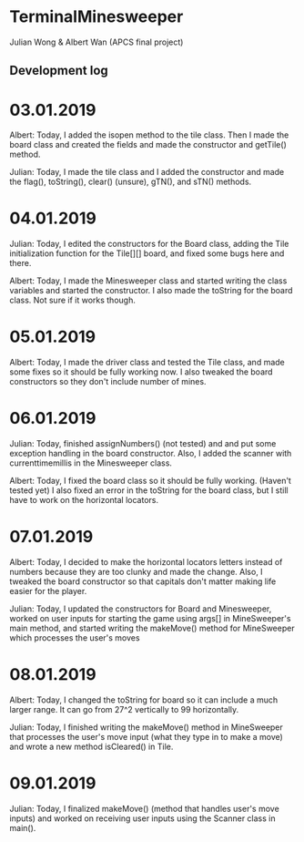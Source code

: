 # TerminalMinesweeper
Julian Wong &amp; Albert Wan (APCS final project)





Development log
----------------------------
# 03.01.2019
Albert: Today, I added the isopen method to the tile class. Then I made the board class and created the fields and made the constructor and getTile() method.

Julian: Today, I made the tile class and I added the constructor and made the flag(), toString(), clear() (unsure), gTN(), and sTN() methods. 

# 04.01.2019
Julian: Today, I edited the constructors for the Board class, adding the Tile initialization function for the Tile[][] board, and fixed some bugs here and there.

Albert: Today, I made the Minesweeper class and started writing the class variables and started the constructor. I also made the toString for the board class. Not sure if it works though.

# 05.01.2019
Albert: Today, I made the driver class and tested the Tile class, and made some fixes so it should be fully working now. I also tweaked the board constructors so they don't include number of mines.

# 06.01.2019
Julian: Today, finished assignNumbers() (not tested) and and put some exception handling in the board constructor. Also, I added the scanner with currenttimemillis in the Minesweeper class.

Albert: Today, I fixed the board class so it should be fully working. (Haven't tested yet) I also fixed an error in the toString for the board class, but I still have to work on the horizontal locators. 

# 07.01.2019
Albert: Today, I decided to make the horizontal locators letters instead of numbers because they are too clunky and made the change. Also, I tweaked the board constructor so that capitals don't matter making life easier for the player.

Julian: Today, I updated the constructors for Board and Minesweeper, worked on user inputs for starting the game using args[] in MineSweeper's main method, and started writing the makeMove() method for MineSweeper which processes the user's moves

# 08.01.2019
Albert: Today, I changed the toString for board so it can include a much larger range. It can go from 27^2 vertically to 99 horizontally.

Julian: Today, I finished writing the makeMove() method in MineSweeper that processes the user's move input (what they type in to make a move) and wrote a new method isCleared() in Tile.

# 09.01.2019
Julian: Today, I finalized makeMove() (method that handles user's move inputs) and worked on receiving user inputs using the Scanner class in main().
